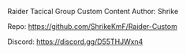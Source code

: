 Raider Tacical Group Custom Content
Author: Shrike

Repo:
https://github.com/ShrikeKmF/Raider-Custom

Discord:
https://discord.gg/D55THJWxn4
